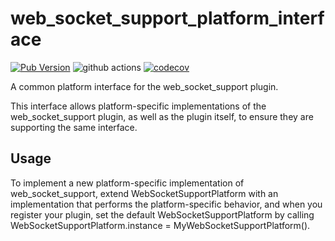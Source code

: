# web_socket_support_platform_interface
[![Pub Version](https://img.shields.io/pub/v/web_socket_support_platform_interface)](https://pub.dev/packages/web_socket_support_platform_interface) ![github actions](https://github.com/sharpbitstudio/flutter-websocket-support-platform-interface/actions/workflows/master_build.yaml/badge.svg?branch=master) [![codecov](https://codecov.io/gh/sharpbitstudio/flutter-websocket-support-platform-interface/branch/master/graph/badge.svg?token=048H5HLA09)](https://codecov.io/gh/sharpbitstudio/flutter-websocket-support-platform-interface)

A common platform interface for the web_socket_support plugin.

This interface allows platform-specific implementations of the web_socket_support plugin, as well as 
the plugin itself, to ensure they are supporting the same interface.

## Usage

To implement a new platform-specific implementation of web_socket_support, extend WebSocketSupportPlatform 
with an implementation that performs the platform-specific behavior, and when you register your plugin, 
set the default WebSocketSupportPlatform by calling WebSocketSupportPlatform.instance = MyWebSocketSupportPlatform().

